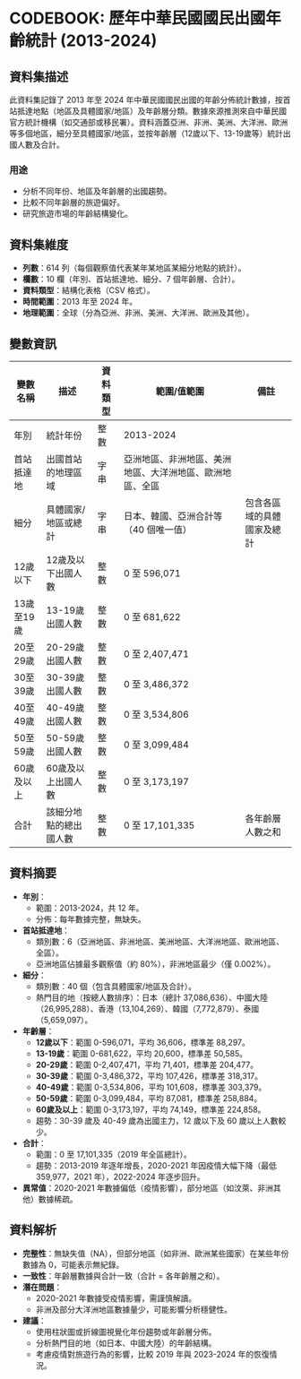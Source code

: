# CODEBOOK: 歷年中華民國國民出國年齡統計 (2013-2024)

## 資料集描述
此資料集記錄了 2013 年至 2024 年中華民國國民出國的年齡分佈統計數據，按首站抵達地點（地區及具體國家/地區）及年齡層分類。數據來源推測來自中華民國官方統計機構（如交通部或移民署）。資料涵蓋亞洲、非洲、美洲、大洋洲、歐洲等多個地區，細分至具體國家/地區，並按年齡層（12歲以下、13-19歲等）統計出國人數及合計。

### 用途
- 分析不同年份、地區及年齡層的出國趨勢。
- 比較不同年齡層的旅遊偏好。
- 研究旅遊市場的年齡結構變化。

## 資料集維度
- **列數**：614 列（每個觀察值代表某年某地區某細分地點的統計）。
- **欄數**：10 欄（年別、首站抵達地、細分、7 個年齡層、合計）。
- **資料類型**：結構化表格（CSV 格式）。
- **時間範圍**：2013 年至 2024 年。
- **地理範圍**：全球（分為亞洲、非洲、美洲、大洋洲、歐洲及其他）。

## 變數資訊
| 變數名稱         | 描述                                   | 資料類型 | 範圍/值範圍                     | 備註                     |
|------------------|----------------------------------------|----------|---------------------------------|--------------------------|
| 年別             | 統計年份                              | 整數     | 2013-2024                      |                          |
| 首站抵達地       | 出國首站的地理區域                    | 字串     | 亞洲地區、非洲地區、美洲地區、大洋洲地區、歐洲地區、全區 |                          |
| 細分             | 具體國家/地區或總計                   | 字串     | 日本、韓國、亞洲合計等（40 個唯一值） | 包含各區域的具體國家及總計 |
| 12歲以下         | 12歲及以下出國人數                    | 整數     | 0 至 596,071                   |                          |
| 13歲至19歲       | 13-19歲出國人數                       | 整數     | 0 至 681,622                   |                          |
| 20至29歲         | 20-29歲出國人數                       | 整數     | 0 至 2,407,471                 |                          |
| 30至39歲         | 30-39歲出國人數                       | 整數     | 0 至 3,486,372                 |                          |
| 40至49歲         | 40-49歲出國人數                       | 整數     | 0 至 3,534,806                 |                          |
| 50至59歲         | 50-59歲出國人數                       | 整數     | 0 至 3,099,484                 |                          |
| 60歲及以上       | 60歲及以上出國人數                    | 整數     | 0 至 3,173,197                 |                          |
| 合計             | 該細分地點的總出國人數               | 整數     | 0 至 17,101,335                | 各年齡層人數之和         |

## 資料摘要
- **年別**：
  - 範圍：2013-2024，共 12 年。
  - 分佈：每年數據完整，無缺失。
- **首站抵達地**：
  - 類別數：6（亞洲地區、非洲地區、美洲地區、大洋洲地區、歐洲地區、全區）。
  - 亞洲地區佔據最多觀察值（約 80%），非洲地區最少（僅 0.002%）。
- **細分**：
  - 類別數：40 個（包含具體國家/地區及合計）。
  - 熱門目的地（按總人數排序）：日本（總計 37,086,636）、中國大陸（26,995,288）、香港（13,104,269）、韓國（7,772,879）、泰國（5,659,097）。
- **年齡層**：
  - **12歲以下**：範圍 0-596,071，平均 36,606，標準差 88,297。
  - **13-19歲**：範圍 0-681,622，平均 20,600，標準差 50,585。
  - **20-29歲**：範圍 0-2,407,471，平均 71,401，標準差 204,477。
  - **30-39歲**：範圍 0-3,486,372，平均 107,426，標準差 318,317。
  - **40-49歲**：範圍 0-3,534,806，平均 101,608，標準差 303,379。
  - **50-59歲**：範圍 0-3,099,484，平均 87,081，標準差 258,884。
  - **60歲及以上**：範圍 0-3,173,197，平均 74,149，標準差 224,858。
  - 趨勢：30-39 歲及 40-49 歲為出國主力，12 歲以下及 60 歲以上人數較少。
- **合計**：
  - 範圍：0 至 17,101,335（2019 年全區總計）。
  - 趨勢：2013-2019 年逐年增長，2020-2021 年因疫情大幅下降（最低 359,977，2021 年），2022-2024 年逐步回升。
- **異常值**：2020-2021 年數據偏低（疫情影響），部分地區（如汶萊、非洲其他）數據稀疏。

## 資料解析
- **完整性**：無缺失值（NA），但部分地區（如非洲、歐洲某些國家）在某些年份數據為 0，可能表示無紀錄。
- **一致性**：年齡層數據與合計一致（合計 = 各年齡層之和）。
- **潛在問題**：
  - 2020-2021 年數據受疫情影響，需謹慎解讀。
  - 非洲及部分大洋洲地區數據量少，可能影響分析穩健性。
- **建議**：
  - 使用柱狀圖或折線圖視覺化年份趨勢或年齡層分佈。
  - 分析熱門目的地（如日本、中國大陸）的年齡結構。
  - 考慮疫情對旅遊行為的影響，比較 2019 年與 2023-2024 年的恢復情況。
